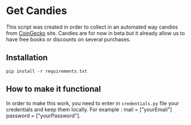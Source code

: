 # Get Candies
This script was created in order to collect in an automated way candies from [CoinGecko](https://www.coingecko.com/) site. Candies are for now in beta but it already allow us to have free books or discounts on several purchases.

## Installation

```console
pip install -r requirements.txt
```

## How to make it functional 

In order to make this work, you need to enter in ```credentials.py``` file your credentials and keep them locally.
For example : mail = ["yourEmail"] password = ["yourPassword"].
